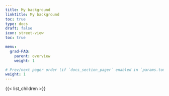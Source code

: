 ```yaml
---
title: My background
linktitle: My background
toc: true
type: docs
draft: false
icon: street-view
toc: true

menu:
  grad-FAQ:
    parent: overview
    weight: 1

# Prev/next pager order (if `docs_section_pager` enabled in `params.toml`)
weight: 1
---
```


{{< list_children >}}
